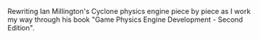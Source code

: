 Rewriting Ian Millington's Cyclone physics engine piece by piece as I work my way through his book "Game Physics Engine Development - Second Edition".
